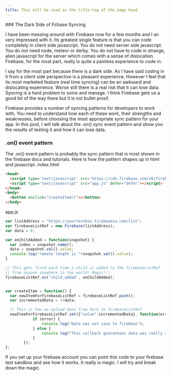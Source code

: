 ```yaml
---
title: This will be used as the title-tag of the page head
---
```

<link href="http://kevinburke.bitbucket.org/markdowncss/markdown.css" rel="stylesheet"></link>	
### The Dark Side of Firbase Syncing

I have been messing around with Firebase now for a few months and I an very impressed with it. Its greatest single feature is that you can code completely in client side javascript. You do not need server side javascript. You do not need node, meteor or derby. You do not have to code in strange, alien javascript for the server which comes with a sense of dislocation. Firebase, for the most part, really is quite a painless experience to code in.

I say for the most part because there is a dark side. As I have said coding in it from a client side perspective is a pleasant experience. However I feel that its most marketed feature (real time syncing) can be an awkward and dislocating experience. Worse still there is a real risk that it can lose data. Syncing is a hard problem to solve and manage. I think Firebase gets us a good bit of the way there but it is not bullet proof.

Firebase provides a number of syncing patterns for developers to work with. You need to understand how each of these work, their strengths and weaknesses, before choosing the most appropriate sync pattern for your app. In this post, I will talk about the .on() sync event pattern and show you the results of testing it and how it can lose data.

### .on() event pattern

The .on() event pattern is probably the sync pattern that is most shown in the firebase docs and tutorials. Here is how the pattern shapes up in html and javascript.
index.html
``` html
<head>
  <script type='text/javascript' src='https://cdn.firebase.com/v0/firebase.js'></script>
  <script type='text/javascript' src="app.js" defer="defer"></script>
</head>
<body>
  <button onclick="createItem()"></button>
</body>
```
app.js
``` javascript
var listAddress = "https://yourtestbox.firebaseio.com/list";
var firebaseListRef = new Firebase(listAddress);
var data = 0;

var onChildAdded = function(snapshot) {
  var index = snapshot.name();
  data = snapshot.val().value;
  console.log("remote length is "+snapshot.val().value);
}

// This gets fired each time a child is added to the firebaseListRef
// from anyone anywhere in the world! Magic!!!
firebaseListRef.on('child_added', onChildAdded);


var createItem = function() {
  var newItemForFirebaseListRef = firebaseListRef.push();
  var incrementedData = ++data;

  // This is how we upload data from here to firebaseListRef
  newItemForFirebaseListRef.set({"value":incrementedData}, function(error){
			if (error) {
				console.log("Data was not save to firebase");
			} else {
				console.log("This callback guarantees data was really saved to firebase");
			}
		});	
};
```


If you set up your firebase account you can point this code to your firebase test sandbox and see how it works. It really is magic. I will try and break down the magic.

